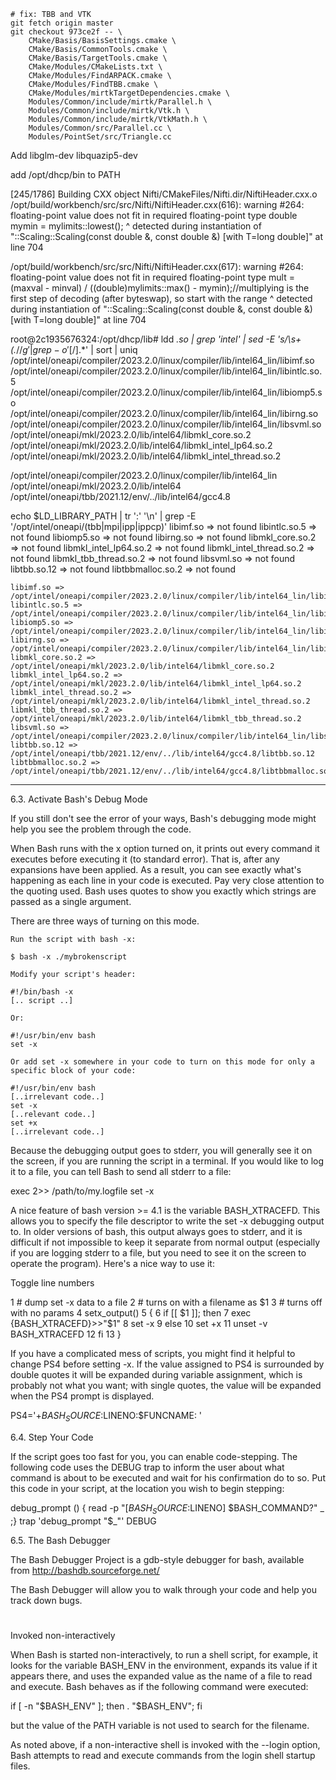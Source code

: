     # fix: TBB and VTK
    git fetch origin master
    git checkout 973ce2f -- \
        CMake/Basis/BasisSettings.cmake \
        CMake/Basis/CommonTools.cmake \
        CMake/Basis/TargetTools.cmake \
        CMake/Modules/CMakeLists.txt \
        CMake/Modules/FindARPACK.cmake \
        CMake/Modules/FindTBB.cmake \
        CMake/Modules/mirtkTargetDependencies.cmake \
        Modules/Common/include/mirtk/Parallel.h \
        Modules/Common/include/mirtk/Vtk.h \
        Modules/Common/include/mirtk/VtkMath.h \
        Modules/Common/src/Parallel.cc \
        Modules/PointSet/src/Triangle.cc



Add libglm-dev libquazip5-dev

add /opt/dhcp/bin to PATH

[245/1786] Building CXX object Nifti/CMakeFiles/Nifti.dir/NiftiHeader.cxx.o
/opt/build/workbench/src/src/Nifti/NiftiHeader.cxx(616): warning #264: floating-point value does not fit in required floating-point type
              double mymin = mylimits::lowest();
                             ^
          detected during instantiation of "<unnamed>::Scaling<T>::Scaling(const double &, const double &) [with T=long double]" at line 704

/opt/build/workbench/src/src/Nifti/NiftiHeader.cxx(617): warning #264: floating-point value does not fit in required floating-point type
              mult = (maxval - minval) / ((double)mylimits::max() - mymin);//multiplying is the first step of decoding (after byteswap), so start with the range
                                          ^
          detected during instantiation of "<unnamed>::Scaling<T>::Scaling(const double &, const double &) [with T=long double]" at line 704

root@2c1935676324:/opt/dhcp/lib# ldd *.so | grep 'intel' | sed -E 's/\s+\(.*$//g' | grep -o '[/].*$' | sort | uniq
/opt/intel/oneapi/compiler/2023.2.0/linux/compiler/lib/intel64_lin/libimf.so
/opt/intel/oneapi/compiler/2023.2.0/linux/compiler/lib/intel64_lin/libintlc.so.5
/opt/intel/oneapi/compiler/2023.2.0/linux/compiler/lib/intel64_lin/libiomp5.so
/opt/intel/oneapi/compiler/2023.2.0/linux/compiler/lib/intel64_lin/libirng.so
/opt/intel/oneapi/compiler/2023.2.0/linux/compiler/lib/intel64_lin/libsvml.so
/opt/intel/oneapi/mkl/2023.2.0/lib/intel64/libmkl_core.so.2
/opt/intel/oneapi/mkl/2023.2.0/lib/intel64/libmkl_intel_lp64.so.2
/opt/intel/oneapi/mkl/2023.2.0/lib/intel64/libmkl_intel_thread.so.2

/opt/intel/oneapi/compiler/2023.2.0/linux/compiler/lib/intel64_lin
/opt/intel/oneapi/mkl/2023.2.0/lib/intel64
/opt/intel/oneapi/tbb/2021.12/env/../lib/intel64/gcc4.8

 echo $LD_LIBRARY_PATH  | tr ':' '\n' | grep -E '/opt/intel/oneapi/(tbb|mpi|ipp|ippcp)'
    libimf.so => not found
    libintlc.so.5 => not found
    libiomp5.so => not found
    libirng.so => not found
    libmkl_core.so.2 => not found
    libmkl_intel_lp64.so.2 => not found
    libmkl_intel_thread.so.2 => not found
    libmkl_tbb_thread.so.2 => not found
    libsvml.so => not found
    libtbb.so.12 => not found
    libtbbmalloc.so.2 => not found

    libimf.so => /opt/intel/oneapi/compiler/2023.2.0/linux/compiler/lib/intel64_lin/libimf.so 
    libintlc.so.5 => /opt/intel/oneapi/compiler/2023.2.0/linux/compiler/lib/intel64_lin/libintlc.so.5 
    libiomp5.so => /opt/intel/oneapi/compiler/2023.2.0/linux/compiler/lib/intel64_lin/libiomp5.so 
    libirng.so => /opt/intel/oneapi/compiler/2023.2.0/linux/compiler/lib/intel64_lin/libirng.so 
    libmkl_core.so.2 => /opt/intel/oneapi/mkl/2023.2.0/lib/intel64/libmkl_core.so.2 
    libmkl_intel_lp64.so.2 => /opt/intel/oneapi/mkl/2023.2.0/lib/intel64/libmkl_intel_lp64.so.2 
    libmkl_intel_thread.so.2 => /opt/intel/oneapi/mkl/2023.2.0/lib/intel64/libmkl_intel_thread.so.2 
    libmkl_tbb_thread.so.2 => /opt/intel/oneapi/mkl/2023.2.0/lib/intel64/libmkl_tbb_thread.so.2 
    libsvml.so => /opt/intel/oneapi/compiler/2023.2.0/linux/compiler/lib/intel64_lin/libsvml.so 
    libtbb.so.12 => /opt/intel/oneapi/tbb/2021.12/env/../lib/intel64/gcc4.8/libtbb.so.12 
    libtbbmalloc.so.2 => /opt/intel/oneapi/tbb/2021.12/env/../lib/intel64/gcc4.8/libtbbmalloc.so.2 

---

6.3. Activate Bash's Debug Mode

If you still don't see the error of your ways, Bash's debugging mode might help you see the problem through the code.

When Bash runs with the x option turned on, it prints out every command it executes before executing it (to standard error). That is, after any expansions have been applied. As a result, you can see exactly what's happening as each line in your code is executed. Pay very close attention to the quoting used. Bash uses quotes to show you exactly which strings are passed as a single argument.

There are three ways of turning on this mode.

    Run the script with bash -x:

    $ bash -x ./mybrokenscript

    Modify your script's header:

    #!/bin/bash -x
    [.. script ..]

    Or:

    #!/usr/bin/env bash
    set -x

    Or add set -x somewhere in your code to turn on this mode for only a specific block of your code:

    #!/usr/bin/env bash
    [..irrelevant code..]
    set -x
    [..relevant code..]
    set +x
    [..irrelevant code..]

Because the debugging output goes to stderr, you will generally see it on the screen, if you are running the script in a terminal. If you would like to log it to a file, you can tell Bash to send all stderr to a file:

exec 2>> /path/to/my.logfile
set -x

A nice feature of bash version >= 4.1 is the variable BASH_XTRACEFD. This allows you to specify the file descriptor to write the set -x debugging output to. In older versions of bash, this output always goes to stderr, and it is difficult if not impossible to keep it separate from normal output (especially if you are logging stderr to a file, but you need to see it on the screen to operate the program). Here's a nice way to use it:

Toggle line numbers

   1 # dump set -x data to a file
   2 # turns on with a filename as $1
   3 # turns off with no params
   4 setx_output()
   5 {
   6     if [[ $1 ]]; then
   7         exec {BASH_XTRACEFD}>>"$1"
   8         set -x
   9     else
  10         set +x
  11         unset -v BASH_XTRACEFD
  12     fi
  13 }

If you have a complicated mess of scripts, you might find it helpful to change PS4 before setting -x. If the value assigned to PS4 is surrounded by double quotes it will be expanded during variable assignment, which is probably not what you want; with single quotes, the value will be expanded when the PS4 prompt is displayed.

PS4='+$BASH_SOURCE:$LINENO:$FUNCNAME: '

6.4. Step Your Code

If the script goes too fast for you, you can enable code-stepping. The following code uses the DEBUG trap to inform the user about what command is about to be executed and wait for his confirmation do to so. Put this code in your script, at the location you wish to begin stepping:

debug_prompt () { read -p "[$BASH_SOURCE:$LINENO] $BASH_COMMAND?" _ ;}
trap 'debug_prompt "$_"' DEBUG

6.5. The Bash Debugger

The Bash Debugger Project is a gdb-style debugger for bash, available from http://bashdb.sourceforge.net/

The Bash Debugger will allow you to walk through your code and help you track down bugs. 










# 

Invoked non-interactively

When Bash is started non-interactively, to run a shell script, for example, it looks for the variable BASH_ENV in the environment, expands its value if it appears there, and uses the expanded value as the name of a file to read and execute. Bash behaves as if the following command were executed:

if [ -n "$BASH_ENV" ]; then . "$BASH_ENV"; fi

but the value of the PATH variable is not used to search for the filename.

As noted above, if a non-interactive shell is invoked with the --login option, Bash attempts to read and execute commands from the login shell startup files. 